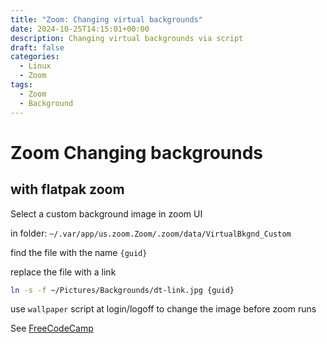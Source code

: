 ```yaml
---
title: "Zoom: Changing virtual backgrounds"
date: 2024-10-25T14:15:01+00:00
description: Changing virtual backgrounds via script
draft: false
categories:
  - Linux
  - Zoom
tags:
  - Zoom
  - Background
---
```

# Zoom Changing backgrounds

## with flatpak zoom

Select a custom background image in zoom UI

in folder:
`~/.var/app/us.zoom.Zoom/.zoom/data/VirtualBkgnd_Custom`

find the file with the name `{guid}`

replace the file with a link
```bash
ln -s -f ~/Pictures/Backgrounds/dt-link.jpg {guid}
```

use ``wallpaper`` script at login/logoff to change the image before zoom runs

See [FreeCodeCamp](https://www.freecodecamp.org/news/how-to-write-a-script-to-change-zoom-background/)
